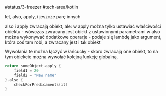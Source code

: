 #status/3-freezer 
#tech-area/kotlin 

let, also, apply, i jeszcze parę innych

also i apply zwracają obiekt, ale:
w apply można tylko ustawiać właściwości obiektu - wówczas zwracany jest obiekt z ustawionymi parametrami
w also można wykonywać dodatkowe operacje - podaje się lambdę jako argument, która coś tam robi, a zwracany jest i tak obiekt

Wywołania te można łączyć w łańcuchy - skoro zwracają one obiekt, to na tym obiekcie można wywołać kolejną funkcję globalną.

```kotlin
return someObject.apply {
	field1 = 20
	field2 = "New name"
}.also {
	checkForPredicaments(it)
}
```

